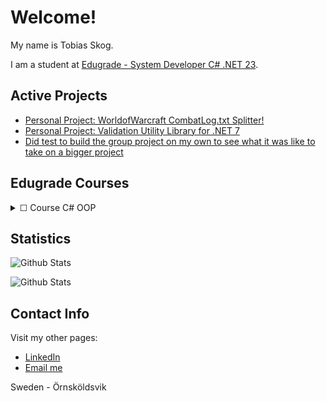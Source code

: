 # Welcome!

My name is Tobias Skog.

I am a student at [Edugrade - System Developer C# .NET 23](https://edugrade.com/yh-utbildning/it/systemutvecklarenet-med-ai-kompetens/).

## Active Projects
- [Personal Project: WorldofWarcraft CombatLog.txt Splitter!](https://github.com/TobiasSkog/WoWCombatLogTools)
- [Personal Project: Validation Utility Library for .NET 7](https://github.com/TobiasSkog/ValidationUtility)
- [Did test to build the group project on my own to see what it was like to take on a bigger project](https://github.com/TobiasSkog/TestingSomeStuffWthGroupProject)

## Edugrade Courses

<details>
<summary>&#9744; Course C# OOP</summary>
  
- [x] [Labb 1 - Mitt första program](https://github.com/TobiasSkog/MyFirstProgram)
  - *Uppgiften är väldigt enkelt och går i grunden ut på att testa grundläggande programmering i C# och använda Visual Studio. Du som har programmerat tidigare i C# kommer tycka att denna uppgift är väldigt enkel och har du programmerat i något annat språk tidigare kommer du troligen snabbt lista ut hur du löser denna uppgift.*    

- [x] [Lab 2 - Schackbräde](https://github.com/TobiasSkog/ChessBoard)
  - *Det här är den andra uppgiften i kursen och nu kommer du själv få tänka ut en struktur och ett programflöde
som löser uppgiften. Du kommer inte behöva använda speciellt avancerade flöden eller datatyper för att lösa uppgiften utan det
handlar snarare om att hitta en logisk lösning.*   

- [x] [Lab 3 - Gissa numret](https://github.com/TobiasSkog/NumbersGame)
  - *Nu är det dags att bygga ditt första riktiga program som faktiskt kan vara kul att använda - ett enklare spel! Det du ska skapa är ett rätt enkelt spel där användaren får gissa ett nummer. Användaren kommer få lite ledtrådar och den har ett begränsat antal försök på sig att gissa.*

- [x] [Lab 4 - Felsökning](https://github.com/TobiasSkog/Debugging)
  - *Denna uppgift handlar om att felsöka några olika program/kodavsnitt som vi tillhandahåller. Du ska hitta vad som är fel i dessa, korrigera felen och förklara vad som var fel i varje case.*

- [x] [Lab 5 - Grunderna OOP](https://github.com/TobiasSkog/GrunderOOP)
  - *Den första uppgiften i OOP är inte särskilt svår, du ska skapa en klass som räknar ut arean på en cirkel.*

- [x] [Lab 6 - OOP Arv](https://github.com/TobiasSkog/OOPArv)
  - *I denna uppgift kommer du öva på att använda arv inom objektorientering. Uppgiften handlar till stor del om att tänka ut en struktur för arv men också delvis om att implementera den i kod.*

- [x] [Lab 7 - OOP Polymorphism](https://github.com/TobiasSkog/OOPPolymorphism)
  - I denna uppgift kommer du att öva på att använda polymorfism inom objektorienterad programmering. Uppgiften handlar till stor del om att tänka ut en struktur för polymorfism.

- [x] [Lab 8 - OOP Generic collections](https://github.com/TobiasSkog/OOPGenericCollections)
  - *Denna labb handlar om att använda två vanliga generiska typer inom C#. Du kommer att skapa en klass och objekt utifrån den klassen som du sedan ska hantera genom Stack och List.*

- [ ] [Lab 9 -Teorihandbok](https://github.com/TobiasSkog/TheoryHandbook)
  - *Denna uppgift är rent teoretisk och du ska inte skriva någon kod. Uppgiften handlar i stället om att med egna ord beskriva exempelvis vad olika begrepp är. I kursplanen finns det flera kunskapsmål som handlar om att du ska ha teoretisk förståelse för flera saker inom kursens område och dessa testas genom denna uppgift. Lite som en tenta men utan tidspress och skrivkramp. 😉 Uppgiften heter Teorihandbok eftersom du i framtiden kan ha nytta av denna själv som ett referensmaterial. Du kan jobba med denna parallellt under hela kursen för att strukturera dina anteckningar.*
 
 - [ ] [Lab 10 - Projekt i grupp]()
  - *Projektet kommer att genomföras i grupp. Själva koden kommer ni skapa tillsammans och den kommer användas för att examinera OOP-kursen.*
    
</details>

## Statistics

![Github Stats](https://github-readme-stats.vercel.app/api?username=TobiasSkog&layout=compact&show_icons=true&theme=shadow_red)

![Github Stats](https://github-readme-stats.vercel.app/api/top-langs/?username=TobiasSkog&layout=compact&theme=shadow_red)

## Contact Info

Visit my other pages:
- [LinkedIn](https://www.linkedin.com/in/TobiasSkog)
- [Email me](mailto:skoog.tobias@gmail.com)

Sweden - Örnsköldsvik
